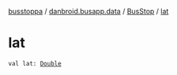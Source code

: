 [busstoppa](../../index.md) / [danbroid.busapp.data](../index.md) / [BusStop](index.md) / [lat](./lat.md)

# lat

`val lat: `[`Double`](https://kotlinlang.org/api/latest/jvm/stdlib/kotlin/-double/index.html)